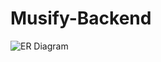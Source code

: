 # Musify-Backend

![ER Diagram](https://github.com/user-attachments/assets/9b2fa8af-cfdd-47d4-9e5c-d267b7490239)